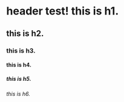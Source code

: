 # header test! this is h1.
## this is h2.
### this is h3.
#### this is h4.
##### this is h5.
###### this is h6.
